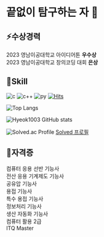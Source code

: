 # 끝없이 탐구하는 자 👋

## ⚡수상경력
2023 영남이공대학교 아이디어톤 **우수상**  
2023 영남이공대학교 창의코딩 대회 **은상**  


## 🤔Skill
![c](https://img.shields.io/badge/C-00599C?style=for-the-badge&logo=c&logoColor=white)
![c++](https://img.shields.io/badge/C%2B%2B-00599C?style=for-the-badge&logo=c%2B%2B&logoColor=white)
![py](https://img.shields.io/badge/Python-14354C?style=for-the-badge&logo=python&logoColor=white)
[![Hits](https://hits.seeyoufarm.com/api/count/incr/badge.svg?url=https%3A%2F%2Fgithub.com%2FHyeok1003&count_bg=%2379C83D&title_bg=%23555555&icon=&icon_color=%23E7E7E7&title=hits&edge_flat=false)](https://hits.seeyoufarm.com)
<!--
**Hyeok1003/Hyeok1003** is a ✨ _special_ ✨ repository because its `README.md` (this file) appears on your GitHub profile.

Here are some ideas to get you started:

- 🔭 I’m currently working on ...
- 🌱 I’m currently learning ...
- 👯 I’m looking to collaborate on ...
- 🤔 I’m looking for help with ...
- 💬 Ask me about ...
- 📫 How to reach me: ...
- 😄 Pronouns: ...
- ⚡ Fun fact: ...
-->


![Top Langs](https://github-readme-stats.vercel.app/api/top-langs/?username=Hyeok1003&layout=compact&theme=dark)

![Hyeok1003 GitHub stats](https://github-readme-stats.vercel.app/api?username=Hyeok1003&theme=dark)



![Solved.ac Profile](http://mazassumnida.wtf/api/generate_badge?boj=jmh67686)
[Solved 프로필](https://solved.ac/profile/jmh67686)


## 🔭자격증
컴퓨터 응용 선반 기능사  
전산 응용 기계제도 기능사  
공유압 기능사  
용접 기능사  
특수 용접 기능사  
정보처리 기능사  
생산 자동화 기능사  
컴퓨터 활용 2급  
ITQ Master  
